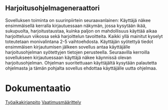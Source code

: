 ## Harjoitusohjelmageneraattori
Sovelluksen toiminta on suurinpiirtein seuraavanlainen:
Käyttäjä näkee ensimmäisellä kerralla kirjautuessaan näkymän, jossa kysytään ikää, sukupuolta, harjoitustaustaa, kuinka paljon on mahdollisuus käyttää aikaa harjoitteluun viikossa sekä harjoittelun tavoitteita.
Kaikki yllä mainitut kyselyt toteutetaan monivalintana 2-5 vaihtoehdosta.
Käyttäjän syötettyä tiedot ensimmäisen kirjautumisen jälkeen sovellus antaa käyttäjälle harjoitusohjelman syötettyjen tietojen perusteella. Seuraavilla kerroilla sovellukseen kirjautuessaan käyttäjä näkee käynnissä olevan harjoitusohjelman. Ohjelman suoritettuaan käyttäjältä kysytään palautetta ohjelmasta ja tämän pohjalta sovellus ehdottaa käyttäjälle uutta ohjelmaa.


# Dokumentaatio
[Työaikakirjanpito](https://github.com/rautajan/ot-harjoitustyo/blob/master/dokumentaatio/ty%C3%B6aikakirjanpito.md)
[Vaatimusmäärittely](https://github.com/rautajan/ot-harjoitustyo/blob/master/dokumentaatio/vaatimusmaarittely.md)
